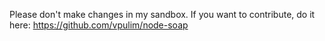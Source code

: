 Please don't make changes in my sandbox.
If you want to contribute, do it here:
https://github.com/vpulim/node-soap
